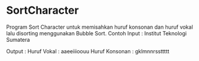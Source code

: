 # SortCharacter
Program Sort Character untuk memisahkan huruf konsonan dan huruf vokal lalu disorting menggunakan Bubble Sort. 
Contoh 
Input : 
Institut Teknologi Sumatera

Output :
Huruf Vokal : aaeeiiioouu
Huruf Konsonan : gklmnnrssttttt
